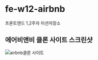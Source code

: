 # fe-w12-airbnb

프론트엔드 1,2주차 미션저장소

## 에어비앤비 클론 사이트 스크린샷

![airbnb클론 사이트](https://user-images.githubusercontent.com/69034766/107776414-e204ad00-6d84-11eb-9cca-369f53771f3d.png)
